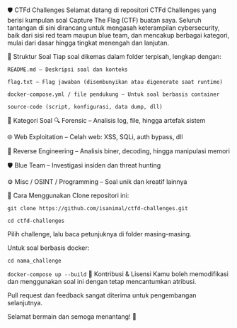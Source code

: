 🛡️ CTFd Challenges
Selamat datang di repositori CTFd Challenges yang berisi kumpulan soal Capture The Flag (CTF) buatan saya. Seluruh tantangan di sini dirancang untuk mengasah keterampilan cybersecurity, baik dari sisi red team maupun blue team, dan mencakup berbagai kategori, mulai dari dasar hingga tingkat menengah dan lanjutan.

📂 Struktur Soal
Tiap soal dikemas dalam folder terpisah, lengkap dengan:

`README.md – Deskripsi soal dan konteks`

`flag.txt – Flag jawaban (disembunyikan atau digenerate saat runtime)`

`docker-compose.yml / file pendukung – Untuk soal berbasis container`

`source-code (script, konfigurasi, data dump, dll)`

🧩 Kategori Soal
🔍 Forensic – Analisis log, file, hingga artefak sistem

🌐 Web Exploitation – Celah web: XSS, SQLi, auth bypass, dll

🧠 Reverse Engineering – Analisis biner, decoding, hingga manipulasi memori

🛡️ Blue Team – Investigasi insiden dan threat hunting

⚙️ Misc / OSINT / Programming – Soal unik dan kreatif lainnya

🚀 Cara Menggunakan
Clone repositori ini:

`git clone https://github.com/isanimal/ctfd-challenges.git`

`cd ctfd-challenges`

Pilih challenge, lalu baca petunjuknya di folder masing-masing.

Untuk soal berbasis docker:

`cd nama_challenge`

`docker-compose up --build`
🤝 Kontribusi & Lisensi
Kamu boleh memodifikasi dan menggunakan soal ini dengan tetap mencantumkan atribusi.

Pull request dan feedback sangat diterima untuk pengembangan selanjutnya.

Selamat bermain dan semoga menantang! 🔐
